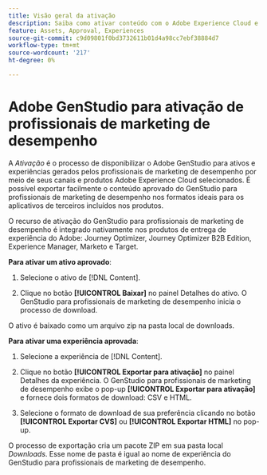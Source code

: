 ```yaml
---
title: Visão geral da ativação
description: Saiba como ativar conteúdo com o Adobe Experience Cloud e aplicativos de terceiros.
feature: Assets, Approval, Experiences
source-git-commit: c9d09801f0bd3732611b01d4a98cc7ebf38884d7
workflow-type: tm+mt
source-wordcount: '217'
ht-degree: 0%

---
```



# Adobe GenStudio para ativação de profissionais de marketing de desempenho

A _Ativação_ é o processo de disponibilizar o Adobe GenStudio para ativos e experiências gerados pelos profissionais de marketing de desempenho por meio de seus canais e produtos Adobe Experience Cloud selecionados. É possível exportar facilmente o conteúdo aprovado do GenStudio para profissionais de marketing de desempenho nos formatos ideais para os aplicativos de terceiros incluídos nos produtos.

O recurso de ativação do GenStudio para profissionais de marketing de desempenho é integrado nativamente nos produtos de entrega de experiência do Adobe: Journey Optimizer, Journey Optimizer B2B Edition, Experience Manager, Marketo e Target.

**Para ativar um ativo aprovado**:

1. Selecione o ativo de [!DNL Content].

1. Clique no botão **[!UICONTROL Baixar]** no painel Detalhes do ativo. O GenStudio para profissionais de marketing de desempenho inicia o processo de download.

O ativo é baixado como um arquivo zip na pasta local de downloads.

**Para ativar uma experiência aprovada**:

1. Selecione a experiência de [!DNL Content].

1. Clique no botão **[!UICONTROL Exportar para ativação]** no painel Detalhes da experiência. O GenStudio para profissionais de marketing de desempenho exibe o pop-up **[!UICONTROL Exportar para ativação]** e fornece dois formatos de download: CSV e HTML.

1. Selecione o formato de download de sua preferência clicando no botão **[!UICONTROL Exportar CVS]** ou **[!UICONTROL Exportar HTML]** no pop-up.

O processo de exportação cria um pacote ZIP em sua pasta local _Downloads_. Esse nome de pasta é igual ao nome de experiência do GenStudio para profissionais de marketing de desempenho.
